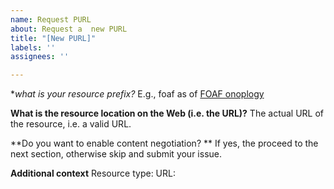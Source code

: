 ```yaml
---
name: Request PURL
about: Request a  new PURL
title: "[New PURL]"
labels: ''
assignees: ''

---
```


**what is your resource prefix?*
E.g., foaf as of [FOAF onoplogy](http://xmlns.com/foaf/spec/) 

**What is the resource location on the Web (i.e. the URL)?**
The actual URL of the resource, i.e. a valid URL.

**Do you want to enable content negotiation? **
If yes, the proceed to the next section, otherwise skip and submit your issue.

**Additional context**
Resource type:
URL:
